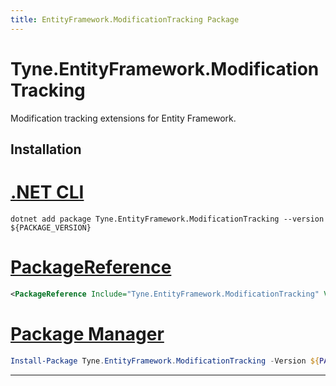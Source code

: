```yaml
---
title: EntityFramework.ModificationTracking Package
---
```


# Tyne.EntityFramework.ModificationTracking

Modification tracking extensions for Entity Framework.

## Installation

<div class="package-installation">

# [.NET CLI](#tab/dotnet-cli)
```shell
dotnet add package Tyne.EntityFramework.ModificationTracking --version ${PACKAGE_VERSION}
```
# [PackageReference](#tab/package-reference)
```xml
<PackageReference Include="Tyne.EntityFramework.ModificationTracking" Version="${PACKAGE_VERSION}" />
```
# [Package Manager](#tab/package-manager)
```powershell
Install-Package Tyne.EntityFramework.ModificationTracking -Version ${PACKAGE_VERSION}
```
---

</div>
